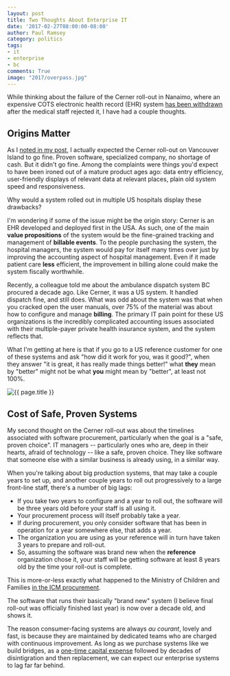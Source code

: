 ```yaml
---
layout: post
title: Two Thoughts About Enterprise IT
date: '2017-02-27T08:00:00-08:00'
author: Paul Ramsey
category: politics
tags:
- it
- enterprise
- bc
comments: True
image: "2017/overpass.jpg"
---
```


While thinking about the failure of the Cerner roll-out in Nanaimo, where an expensive COTS electronic health record (EHR) system [has been withdrawn](http://www.cbc.ca/news/canada/british-columbia/island-health-ihealth-nanaimo-1.3995300) after the medical staff rejected it, I have had a couple thoughts.

## Origins Matter

As I [noted in my post](/2017/02/nanaimo-ihealth.html), I actually expected the Cerner roll-out on Vancouver Island to go fine. Proven software, specialized company, no shortage of cash. But it didn't go fine. Among the complaints were things you'd expect to have been ironed out of a mature product ages ago: data entry efficiency, user-friendly displays of relevant data at relevant places, plain old system speed and responsiveness.

Why would a system rolled out in multiple US hospitals display these drawbacks? 

I'm wondering if some of the issue might be the origin story: Cerner is an EHR developed and deployed first in the USA. As such, one of the main **value propositions** of the system would be the fine-grained tracking and management of **billable events**. To the people purchasing the system, the hospital managers, the system would pay for itself many times over just by improving the accounting aspect of hospital management. Even if it made patient care **less** efficient, the improvement in billing alone could make the system fiscally worthwhile.

Recently, a colleague told me about the ambulance dispatch system BC procured a decade ago. Like Cerner, it was a US system. It handled dispatch fine, and still does. What was odd about the system was that when you cracked open the user manuals, over 75% of the material was about how to configure and manage **billing**. The primary IT pain point for these US organizations is the incredibly complicated accounting issues associated with their multiple-payer private health insurance system, and the system reflects that.

What I'm getting at here is that if you go to a US reference customer for one of these systems and ask "how did it work for you, was it good?", when they answer "it is great, it has really made things better!" what **they** mean by "better" might not be what **you** might mean by "better", at least not 100%.

<img src="{{ site.images }}{{ page.image }}" alt='{{ page.title }}' />

## Cost of Safe, Proven Systems

My second thought on the Cerner roll-out was about the timelines associated with software procurement, particularly when the goal is a "safe, proven choice". IT managers -- particularly ones who are, deep in their hearts, afraid of technology -- like a safe, proven choice. They like software that someone else with a similar business is already using, in a similar way.

When you're talking about big production systems, that may take a couple years to set up, and another couple years to roll out progressively to a large front-line staff, there's a number of big lags:

* If you take two years to configure and a year to roll out, the software will be three years old before your staff is all using it.
* Your procurement process will itself probably take a year.
* If during procurement, you only consider software that has been in operation for a year somewhere else, that adds a year.
* The organization you are using as your reference will in turn have taken 3 years to prepare and roll-out.
* So, assuming the software was brand new when the **reference** organization chose it, your staff will be getting software at least 8 years old by the time your roll-out is complete.

This is more-or-less exactly what happened to the Ministry of Children and Families [in the ICM procurement](/2012/06/more-icm.html). 

The software that runs their basically "brand new" system (I believe final roll-out was officially finished last year) is now over a decade old, and shows it.

The reason consumer-facing systems are always *au courant*, lovely and fast, is because they are maintained by dedicated teams who are charged with continuous improvement. As long as we purchase systems like we build bridges, as a [one-time capital expense](/2012/12/is-building-enterprise-systems-capital.html) followed by decades of disintigration and then replacement, we can expect our enterprise systems to lag far far behind. 


